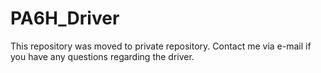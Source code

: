 # PA6H_Driver
This repository was moved to private repository. Contact me via e-mail if you have any questions regarding the driver.
